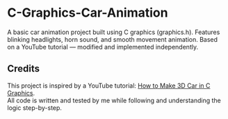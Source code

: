 # C-Graphics-Car-Animation
A basic car animation project built using C graphics (graphics.h). Features blinking headlights, horn sound, and smooth movement animation.  Based on a YouTube tutorial — modified and implemented independently.

## Credits
This project is inspired by a YouTube tutorial: [How to Make 3D Car in C Graphics](https://youtu.be/ILysLsjAnhE?si=RmTCInQzxcm-gtsT).  
All code is written and tested by me while following and understanding the logic step-by-step.
